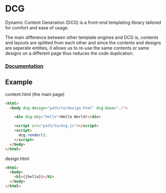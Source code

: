 # DCG
Dynamic Content Generation (DCG) is a front-end templating library tailored for comfort and ease of usage.

The main difference between other template engines and DCG is, contents and layouts are splitted from each other and since the contents and designs are seperate entities, it allows us to re-use the same contents or same designs on a different page thus reduces the code duplication.

### [Documentation](https://alperderman.github.io/project/dcg/docs)

## Example
content.html (the main page)
```html
<html>
  <body dcg-design="path/to/design.html" dcg-base="./">

    <div dcg-obj="hello">Hello World!</div>

    <script src="path/to/dcg.js"></script>
    <script>
      dcg.render();
    </script>
  </body>
</html>
```

design.html
```html
<html>
  <body>
    <h1>{{hello}}</h1>
  </body>
</html>
```
